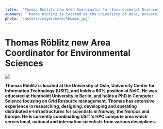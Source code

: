 ```yaml
---
title:  "Thomas Röblitz new Area Coordinator for Environmental Sciences"
summary: "Thomas Röblitz is located at the University of Oslo, University Center for Information Technology (USIT), and holds a 80% position at NeIC. He was educated at Humboldt University in Berlin, and holds a PhD in Computer Science focusing on Grid Resource management. Thomas has extensive experience in researching, designing, developing and operating distributed e-Infrastructures for scientists in Norway, the Nordics and Europe. He is currently coordinating USIT's HPC compute area which serves local, national and internation scientists from various desciplines."
photo: "/assets/images/news/thomas.jpg"
---
```


Thomas Röblitz new Area Coordinator for Environmental Sciences
==============================================================

<img class="smallpic" src="{% include baseurl %}/assets/images/news/thomas.jpg">

**Thomas Röblitz is located at the University of Oslo, University Center for Information Technology (USIT), and holds a 80% position at NeIC. He was educated at Humboldt University in Berlin, and holds a PhD in Computer Science focusing on Grid Resource management. Thomas has extensive experience in researching, designing, developing and operating distributed e-Infrastructures for scientists in Norway, the Nordics and Europe. He is currently coordinating USIT's HPC compute area which serves local, national and internation scientists from various desciplines.**
